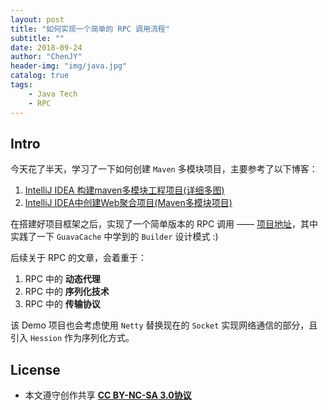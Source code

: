 ```yaml
---
layout: post
title: "如何实现一个简单的 RPC 调用流程"
subtitle: ""
date: 2018-09-24
author: "ChenJY"
header-img: "img/java.jpg"
catalog: true
tags: 
    - Java Tech
    - RPC
---
```


## Intro
今天花了半天，学习了一下如何创建 `Maven` 多模块项目，主要参考了以下博客：

1. [IntelliJ IDEA 构建maven多模块工程项目(详细多图)](https://blog.csdn.net/sinat_34344123/article/details/79080601)
2. [IntelliJ IDEA中创建Web聚合项目(Maven多模块项目)](https://blog.csdn.net/u012129558/article/details/78423511)

在搭建好项目框架之后，实现了一个简单版本的 RPC 调用 —— [项目地址](https://github.com/jiayangchen/RPC-Demo)，其中实践了一下 `GuavaCache` 中学到的 `Builder` 设计模式 :)

后续关于 RPC 的文章，会着重于：

1. RPC 中的 **动态代理**
2. RPC 中的 **序列化技术**
3. RPC 中的 **传输协议**

该 Demo 项目也会考虑使用 `Netty` 替换现在的 `Socket` 实现网络通信的部分，且引入 `Hession` 作为序列化方式。

## License
* 本文遵守创作共享 <a href="https://creativecommons.org/licenses/by-nc-sa/3.0/cn/" target="_blank"><b>CC BY-NC-SA 3.0协议</b></a>




